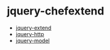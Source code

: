 # jquery-chefextend

- [jquery-extend](../../tree/master/src/jQueryChefExtend/jQueryChefExtend/jquery-extend)
- [jquery-http](../../tree/master/src/jQueryChefExtend/jQueryChefExtend/jquery-http)
- [jquery-model](../../tree/master/src/jQueryChefExtend/jQueryChefExtend/jquery-model)

